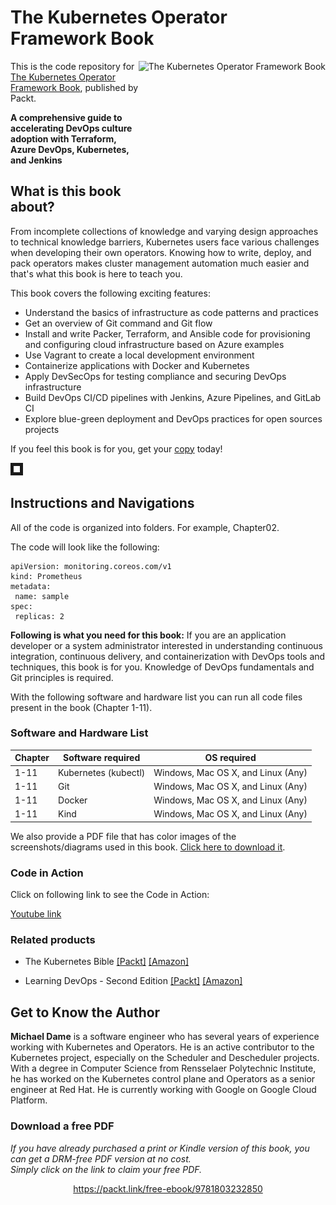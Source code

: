 # The Kubernetes Operator Framework Book

<a href="https://www.packtpub.com/product/the-kubernetes-operator-framework-book/9781803232850?utm_source=github&utm_medium=repository&utm_campaign=9781803232850"><img src="https://static.packt-cdn.com/products/9781803232850/cover/smaller" alt="The Kubernetes Operator Framework Book" height="256px" align="right"></a>

This is the code repository for [The Kubernetes Operator Framework Book](https://www.packtpub.com/product/the-kubernetes-operator-framework-book/9781803232850?utm_source=github&utm_medium=repository&utm_campaign=9781803232850), published by Packt.

**A comprehensive guide to accelerating DevOps culture adoption with Terraform, Azure DevOps, Kubernetes, and Jenkins**

## What is this book about?
From incomplete collections of knowledge and varying design approaches to technical knowledge barriers, Kubernetes users face various challenges when developing their own operators. Knowing how to write, deploy, and pack operators makes cluster management automation much easier and that's what this book is here to teach you. 

This book covers the following exciting features:
* Understand the basics of infrastructure as code patterns and practices
* Get an overview of Git command and Git flow
* Install and write Packer, Terraform, and Ansible code for provisioning and configuring cloud infrastructure based on Azure examples
* Use Vagrant to create a local development environment
* Containerize applications with Docker and Kubernetes
* Apply DevSecOps for testing compliance and securing DevOps infrastructure
* Build DevOps CI/CD pipelines with Jenkins, Azure Pipelines, and GitLab CI
* Explore blue-green deployment and DevOps practices for open sources projects

If you feel this book is for you, get your [copy](https://www.amazon.com/dp/1803232854) today!

<a href="https://www.packtpub.com/?utm_source=github&utm_medium=banner&utm_campaign=GitHubBanner"><img src="https://raw.githubusercontent.com/PacktPublishing/GitHub/master/GitHub.png" 
alt="https://www.packtpub.com/" border="5" /></a>

## Instructions and Navigations
All of the code is organized into folders. For example, Chapter02.

The code will look like the following:
```
apiVersion: monitoring.coreos.com/v1
kind: Prometheus
metadata:
 name: sample
spec:
 replicas: 2
```

**Following is what you need for this book:**
If you are an application developer or a system administrator interested in understanding continuous integration, continuous delivery, and containerization with DevOps tools and techniques, this book is for you. Knowledge of DevOps fundamentals and Git principles is required.

With the following software and hardware list you can run all code files present in the book (Chapter 1-11).
### Software and Hardware List
| Chapter | Software required | OS required |
| -------- | ------------------------------------ | ----------------------------------- |
| 1-11 | Kubernetes (kubectl) | Windows, Mac OS X, and Linux (Any) |
| 1-11 | Git | Windows, Mac OS X, and Linux (Any) |
| 1-11 | Docker | Windows, Mac OS X, and Linux (Any) |
| 1-11 | Kind | Windows, Mac OS X, and Linux (Any) |

We also provide a PDF file that has color images of the screenshots/diagrams used in this book. [Click here to download it]( https://static.packt-cdn.com/downloads/9781803232850_ColorImages.pdf).

### Code in Action
Click on following link to see the Code in Action:

[Youtube link](https://bit.ly/3m5dlYa)

### Related products
* The Kubernetes Bible [[Packt]](https://www.packtpub.com/product/the-kubernetes-bible/9781838827694?utm_source=github&utm_medium=repository&utm_campaign=9781838827694) [[Amazon]](https://www.amazon.com/dp/1838827692)

* Learning DevOps - Second Edition [[Packt]](https://www.packtpub.com/product/learning-devops-second-edition/9781801818964?utm_source=github&utm_medium=repository&utm_campaign=9781801818964) [[Amazon]](https://www.amazon.com/dp/1801818967)

## Get to Know the Author
**Michael Dame**
is a software engineer who has several years of experience working with Kubernetes and Operators. He is an active contributor to the Kubernetes project, especially on the Scheduler and Descheduler projects. With a degree in Computer Science from Rensselaer Polytechnic Institute, he has worked on the Kubernetes control plane and Operators as a senior engineer at Red Hat. He is currently working with Google on Google Cloud Platform.
### Download a free PDF

 <i>If you have already purchased a print or Kindle version of this book, you can get a DRM-free PDF version at no cost.<br>Simply click on the link to claim your free PDF.</i>
<p align="center"> <a href="https://packt.link/free-ebook/9781803232850">https://packt.link/free-ebook/9781803232850 </a> </p>